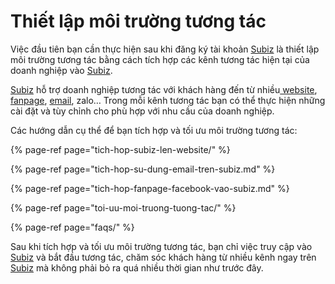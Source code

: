 # Thiết lập môi trường tương tác

Việc đầu tiên bạn cần thực hiện sau khi đăng ký tài khoản [Subiz](https://subiz.com/vi/) là thiết lập môi trường tương tác bằng cách tích hợp các kênh tương tác hiện tại của doanh nghiệp vào [Subiz](https://subiz.com/vi/).

[Subiz](https://subiz.com/vi/) hỗ trợ doanh nghiệp tương tác với khách hàng đến từ nhiều[ website](https://subiz.com/vi/live-chat.html%20), [fanpage](https://subiz.com/vi/facebook-messenger.html%20), [email](https://subiz.com/vi/email.html%20), zalo… Trong mỗi kênh tương tác bạn có thể thực hiện những cài đặt và tùy chỉnh cho phù hợp với nhu cầu của doanh nghiệp.

Các hướng dẫn cụ thể để bạn tích hợp và tối ưu môi trường tương tác:

{% page-ref page="tich-hop-subiz-len-website/" %}

{% page-ref page="tich-hop-su-dung-email-tren-subiz.md" %}

{% page-ref page="tich-hop-fanpage-facebook-vao-subiz.md" %}

{% page-ref page="toi-uu-moi-truong-tuong-tac/" %}

{% page-ref page="faqs/" %}

Sau khi tích hợp và tối ưu môi trường tương tác, bạn chỉ việc truy cập vào [Subiz](https://subiz.com/vi/) và bắt đầu tương tác, chăm sóc khách hàng từ nhiều kênh ngay trên [Subiz](https://subiz.com/vi/) mà không phải bỏ ra quá nhiều thời gian như trước đây.  


